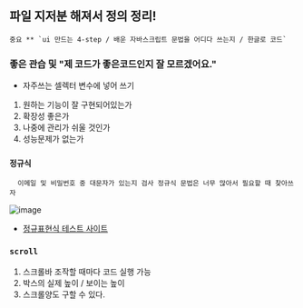 ## 파일 지저분 해져서 정의 정리!

    중요 ** `ui 만드는 4-step / 배운 자바스크립트 문법을 어디다 쓰는지 / 한글로 코드` 


### 좋은 관습 및 "제 코드가 좋은코드인지 잘 모르겠어요."

 - 자주쓰는 셀렉터 변수에 넣어 쓰기
 
 1. 원하는 기능이 잘 구현되어있는가
 2. 확장성 좋은가
 3. 나중에 관리가 쉬울 것인가
 4. 성능문제가 없는가


### `정규식`

      이메일 및 비밀번호 중 대문자가 있는지 검사 정규식 문법은 너무 많아서 필요할 때 찾아쓰자
      
![image](https://user-images.githubusercontent.com/110442250/210288541-4fa3651c-4441-4d16-9f8d-64c2a69c2fe2.png)


 - [정규표현식 테스트 사이트](https://coding-factory.tistory.com/819)

### `scroll`

1. 스크롤바 조작할 때마다 코드 실행 가능
2. 박스의 실제 높이 / 보이는 높이 
3. 스크롤양도 구할 수 있다.

      
